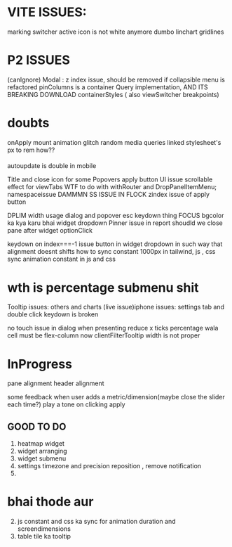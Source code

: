 # VITE ISSUES:

marking switcher active icon is not white anymore
dumbo linchart gridlines

# P2 ISSUES

(canIgnore) Modal : z index issue, should be removed if collapsible menu is refactored
pinColumns is a container Query implementation, AND ITS BREAKING DOWNLOAD
containerStyles ( also viewSwitcher breakpoints)

# doubts

onApply mount animation glitch
random media queries
linked stylesheet's px to rem how??

####

autoupdate is double in mobile

Title and close icon for some Popovers
apply button UI issue
scrollable effect for viewTabs
WTF to do with withRouter and DropPanelItemMenu; namespaceissue
DAMMMN SS ISSUE IN FLOCK
zindex issue of apply button

<!-- ## more revamp later   widgets revamp\ -->
<!-- animation of suggestionModal -->

DPLIM width usage
dialog and popover esc keydown thing
FOCUS bgcolor ka kya karu bhai widget dropdown
Pinner issue in report
shoudld we close pane after widget optionClick

<!-- histogram suggestion is wider !!! -->

keydown on index===-1 issue
button in widget dropdown in such way that alignment doesnt shifts
how to sync constant 1000px in tailwind, js , css
sync animation constant in js and css

# wth is percentage submenu shit

<!-- reduce padding in suggestion modal -->

Tooltip issues: others and charts
(live issue)iphone issues: settings tab and double click
keydown is broken

<!-- shorturl message -->

no touch issue in dialog when presenting
reduce x ticks
percentage wala cell must be flex-column now
clientFilterTooltip width is not proper

# InProgress

pane alignment
header alignment

some feedback when user adds a metric/dimension(maybe close the slider each time?)
play a tone on clicking apply

## GOOD TO DO

1. heatmap widget
2. widget arranging
3. widget submenu
4. settings timezone and precision reposition , remove notification
5.

# bhai thode aur

2. js constant and css ka sync for animation duration and screendimensions
3. table tile ka tooltip
